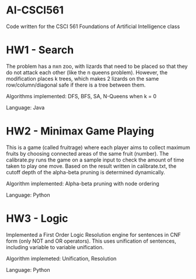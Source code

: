 # AI-CSCI561
Code written for the CSCI 561 Foundations of Artificial Intelligence class

# HW1 - Search
The problem has a nxn zoo, with lizards that need to be placed so that they do not attack each other (like the n queens problem). However, the modification places k trees, which makes 2 lizards on the same row/column/diagonal safe if there is a tree between them.

Algorithms implemented: DFS, BFS, SA, N-Queens when k = 0

Language: Java

# HW2 - Minimax Game Playing
This is a game (called fruitrage) where each player aims to collect maximum fruits by choosing connected areas of the same fruit (number). The calibrate.py runs the game on a sample input to check the amount of time taken to play one move. Based on the result written in calibrate.txt, the cutoff depth of the alpha-beta pruning is determined dynamically.

Algorithm implemented: Alpha-beta pruning with node ordering

Language: Python

# HW3 - Logic
Implemented a First Order Logic Resolution engine for sentences in CNF form (only NOT and OR operators). This uses unification of sentences, including variable to variable unification.

Algorithm implemeted: Unification, Resolution

Language: Python
